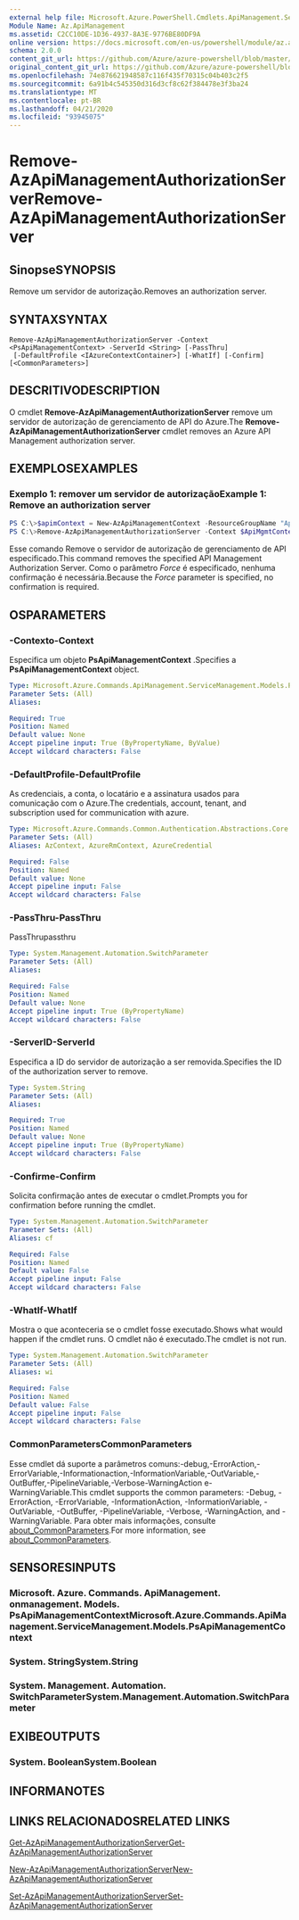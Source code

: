 ```yaml
---
external help file: Microsoft.Azure.PowerShell.Cmdlets.ApiManagement.ServiceManagement.dll-Help.xml
Module Name: Az.ApiManagement
ms.assetid: C2CC10DE-1D36-4937-8A3E-9776BE80DF9A
online version: https://docs.microsoft.com/en-us/powershell/module/az.apimanagement/remove-azapimanagementauthorizationserver
schema: 2.0.0
content_git_url: https://github.com/Azure/azure-powershell/blob/master/src/ApiManagement/ApiManagement/help/Remove-AzApiManagementAuthorizationServer.md
original_content_git_url: https://github.com/Azure/azure-powershell/blob/master/src/ApiManagement/ApiManagement/help/Remove-AzApiManagementAuthorizationServer.md
ms.openlocfilehash: 74e876621948587c116f435f70315c04b403c2f5
ms.sourcegitcommit: 6a91b4c545350d316d3cf8c62f384478e3f3ba24
ms.translationtype: MT
ms.contentlocale: pt-BR
ms.lasthandoff: 04/21/2020
ms.locfileid: "93945075"
---
```

# <span data-ttu-id="940be-101">Remove-AzApiManagementAuthorizationServer</span><span class="sxs-lookup"><span data-stu-id="940be-101">Remove-AzApiManagementAuthorizationServer</span></span>

## <span data-ttu-id="940be-102">Sinopse</span><span class="sxs-lookup"><span data-stu-id="940be-102">SYNOPSIS</span></span>
<span data-ttu-id="940be-103">Remove um servidor de autorização.</span><span class="sxs-lookup"><span data-stu-id="940be-103">Removes an authorization server.</span></span>

## <span data-ttu-id="940be-104">SYNTAX</span><span class="sxs-lookup"><span data-stu-id="940be-104">SYNTAX</span></span>

```
Remove-AzApiManagementAuthorizationServer -Context <PsApiManagementContext> -ServerId <String> [-PassThru]
 [-DefaultProfile <IAzureContextContainer>] [-WhatIf] [-Confirm] [<CommonParameters>]
```

## <span data-ttu-id="940be-105">DESCRITIVO</span><span class="sxs-lookup"><span data-stu-id="940be-105">DESCRIPTION</span></span>
<span data-ttu-id="940be-106">O cmdlet **Remove-AzApiManagementAuthorizationServer** remove um servidor de autorização de gerenciamento de API do Azure.</span><span class="sxs-lookup"><span data-stu-id="940be-106">The **Remove-AzApiManagementAuthorizationServer** cmdlet removes an Azure API Management authorization server.</span></span>

## <span data-ttu-id="940be-107">EXEMPLOS</span><span class="sxs-lookup"><span data-stu-id="940be-107">EXAMPLES</span></span>

### <span data-ttu-id="940be-108">Exemplo 1: remover um servidor de autorização</span><span class="sxs-lookup"><span data-stu-id="940be-108">Example 1: Remove an authorization server</span></span>
```powershell
PS C:\>$apimContext = New-AzApiManagementContext -ResourceGroupName "Api-Default-WestUS" -ServiceName "contoso"
PS C:\>Remove-AzApiManagementAuthorizationServer -Context $ApiMgmtContext -ServerId "authserverid" -Force
```

<span data-ttu-id="940be-109">Esse comando Remove o servidor de autorização de gerenciamento de API especificado.</span><span class="sxs-lookup"><span data-stu-id="940be-109">This command removes the specified API Management Authorization Server.</span></span>
<span data-ttu-id="940be-110">Como o parâmetro *Force* é especificado, nenhuma confirmação é necessária.</span><span class="sxs-lookup"><span data-stu-id="940be-110">Because the *Force* parameter is specified, no confirmation is required.</span></span>

## <span data-ttu-id="940be-111">OS</span><span class="sxs-lookup"><span data-stu-id="940be-111">PARAMETERS</span></span>

### <span data-ttu-id="940be-112">-Contexto</span><span class="sxs-lookup"><span data-stu-id="940be-112">-Context</span></span>
<span data-ttu-id="940be-113">Especifica um objeto **PsApiManagementContext** .</span><span class="sxs-lookup"><span data-stu-id="940be-113">Specifies a **PsApiManagementContext** object.</span></span>

```yaml
Type: Microsoft.Azure.Commands.ApiManagement.ServiceManagement.Models.PsApiManagementContext
Parameter Sets: (All)
Aliases:

Required: True
Position: Named
Default value: None
Accept pipeline input: True (ByPropertyName, ByValue)
Accept wildcard characters: False
```

### <span data-ttu-id="940be-114">-DefaultProfile</span><span class="sxs-lookup"><span data-stu-id="940be-114">-DefaultProfile</span></span>
<span data-ttu-id="940be-115">As credenciais, a conta, o locatário e a assinatura usados para comunicação com o Azure.</span><span class="sxs-lookup"><span data-stu-id="940be-115">The credentials, account, tenant, and subscription used for communication with azure.</span></span>

```yaml
Type: Microsoft.Azure.Commands.Common.Authentication.Abstractions.Core.IAzureContextContainer
Parameter Sets: (All)
Aliases: AzContext, AzureRmContext, AzureCredential

Required: False
Position: Named
Default value: None
Accept pipeline input: False
Accept wildcard characters: False
```

### <span data-ttu-id="940be-116">-PassThru</span><span class="sxs-lookup"><span data-stu-id="940be-116">-PassThru</span></span>
<span data-ttu-id="940be-117">PassThru</span><span class="sxs-lookup"><span data-stu-id="940be-117">passthru</span></span>

```yaml
Type: System.Management.Automation.SwitchParameter
Parameter Sets: (All)
Aliases:

Required: False
Position: Named
Default value: None
Accept pipeline input: True (ByPropertyName)
Accept wildcard characters: False
```

### <span data-ttu-id="940be-118">-ServerID</span><span class="sxs-lookup"><span data-stu-id="940be-118">-ServerId</span></span>
<span data-ttu-id="940be-119">Especifica a ID do servidor de autorização a ser removida.</span><span class="sxs-lookup"><span data-stu-id="940be-119">Specifies the ID of the authorization server to remove.</span></span>

```yaml
Type: System.String
Parameter Sets: (All)
Aliases:

Required: True
Position: Named
Default value: None
Accept pipeline input: True (ByPropertyName)
Accept wildcard characters: False
```

### <span data-ttu-id="940be-120">-Confirme</span><span class="sxs-lookup"><span data-stu-id="940be-120">-Confirm</span></span>
<span data-ttu-id="940be-121">Solicita confirmação antes de executar o cmdlet.</span><span class="sxs-lookup"><span data-stu-id="940be-121">Prompts you for confirmation before running the cmdlet.</span></span>

```yaml
Type: System.Management.Automation.SwitchParameter
Parameter Sets: (All)
Aliases: cf

Required: False
Position: Named
Default value: False
Accept pipeline input: False
Accept wildcard characters: False
```

### <span data-ttu-id="940be-122">-WhatIf</span><span class="sxs-lookup"><span data-stu-id="940be-122">-WhatIf</span></span>
<span data-ttu-id="940be-123">Mostra o que aconteceria se o cmdlet fosse executado.</span><span class="sxs-lookup"><span data-stu-id="940be-123">Shows what would happen if the cmdlet runs.</span></span>
<span data-ttu-id="940be-124">O cmdlet não é executado.</span><span class="sxs-lookup"><span data-stu-id="940be-124">The cmdlet is not run.</span></span>

```yaml
Type: System.Management.Automation.SwitchParameter
Parameter Sets: (All)
Aliases: wi

Required: False
Position: Named
Default value: False
Accept pipeline input: False
Accept wildcard characters: False
```

### <span data-ttu-id="940be-125">CommonParameters</span><span class="sxs-lookup"><span data-stu-id="940be-125">CommonParameters</span></span>
<span data-ttu-id="940be-126">Esse cmdlet dá suporte a parâmetros comuns:-debug,-ErrorAction,-ErrorVariable,-Informationaction,-InformationVariable,-OutVariable,-OutBuffer,-PipelineVariable,-Verbose-WarningAction e-WarningVariable.</span><span class="sxs-lookup"><span data-stu-id="940be-126">This cmdlet supports the common parameters: -Debug, -ErrorAction, -ErrorVariable, -InformationAction, -InformationVariable, -OutVariable, -OutBuffer, -PipelineVariable, -Verbose, -WarningAction, and -WarningVariable.</span></span> <span data-ttu-id="940be-127">Para obter mais informações, consulte [about_CommonParameters](http://go.microsoft.com/fwlink/?LinkID=113216).</span><span class="sxs-lookup"><span data-stu-id="940be-127">For more information, see [about_CommonParameters](http://go.microsoft.com/fwlink/?LinkID=113216).</span></span>

## <span data-ttu-id="940be-128">SENSORES</span><span class="sxs-lookup"><span data-stu-id="940be-128">INPUTS</span></span>

### <span data-ttu-id="940be-129">Microsoft. Azure. Commands. ApiManagement. onmanagement. Models. PsApiManagementContext</span><span class="sxs-lookup"><span data-stu-id="940be-129">Microsoft.Azure.Commands.ApiManagement.ServiceManagement.Models.PsApiManagementContext</span></span>

### <span data-ttu-id="940be-130">System. String</span><span class="sxs-lookup"><span data-stu-id="940be-130">System.String</span></span>

### <span data-ttu-id="940be-131">System. Management. Automation. SwitchParameter</span><span class="sxs-lookup"><span data-stu-id="940be-131">System.Management.Automation.SwitchParameter</span></span>

## <span data-ttu-id="940be-132">EXIBE</span><span class="sxs-lookup"><span data-stu-id="940be-132">OUTPUTS</span></span>

### <span data-ttu-id="940be-133">System. Boolean</span><span class="sxs-lookup"><span data-stu-id="940be-133">System.Boolean</span></span>

## <span data-ttu-id="940be-134">INFORMA</span><span class="sxs-lookup"><span data-stu-id="940be-134">NOTES</span></span>

## <span data-ttu-id="940be-135">LINKS RELACIONADOS</span><span class="sxs-lookup"><span data-stu-id="940be-135">RELATED LINKS</span></span>

[<span data-ttu-id="940be-136">Get-AzApiManagementAuthorizationServer</span><span class="sxs-lookup"><span data-stu-id="940be-136">Get-AzApiManagementAuthorizationServer</span></span>](./Get-AzApiManagementAuthorizationServer.md)

[<span data-ttu-id="940be-137">New-AzApiManagementAuthorizationServer</span><span class="sxs-lookup"><span data-stu-id="940be-137">New-AzApiManagementAuthorizationServer</span></span>](./New-AzApiManagementAuthorizationServer.md)

[<span data-ttu-id="940be-138">Set-AzApiManagementAuthorizationServer</span><span class="sxs-lookup"><span data-stu-id="940be-138">Set-AzApiManagementAuthorizationServer</span></span>](./Set-AzApiManagementAuthorizationServer.md)


